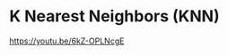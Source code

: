 # K Nearest Neighbors (KNN)

<a href="https://youtu.be/6kZ-OPLNcgE">https://youtu.be/6kZ-OPLNcgE</a>